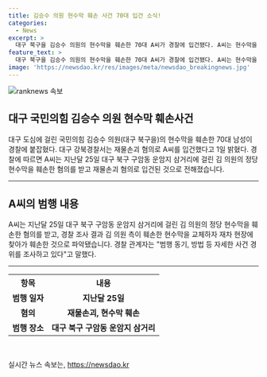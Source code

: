 ```yaml
---
title: 김승수 의원 현수막 훼손 사건 70대 입건 소식!
categories:
  - News
excerpt: >
  대구 북구을 김승수 의원의 현수막을 훼손한 70대 A씨가 경찰에 입건됐다. A씨는 현수막을 교체한 뒤 다시 훼손한 혐의를 받고 있다. 경찰은 동기와 방법을 조사 중이다.
feature_text: >
  대구 북구을 김승수 의원의 현수막을 훼손한 70대 A씨가 경찰에 입건됐다. A씨는 현수막을 교체한 뒤 다시 훼손한 혐의를 받고 있다. 경찰은 동기와 방법을 조사 중이다.
image: 'https://newsdao.kr/res/images/meta/newsdao_breakingnews.jpg'
---
```


<p><img src="https://newsdao.kr/res/images/meta/newsdao_breakingnews.jpg" alt="ranknews 속보" /></p>

<h2 data-ke-size="size26">대구 국민의힘 김승수 의원 현수막 훼손사건</h2>

<p data-ke-size="size16">대구 도심에 걸린 국민의힘 김승수 의원(대구 북구을)의 현수막을 훼손한 70대 남성이 경찰에 붙잡혔다. 대구 강북경찰서는 재물손괴 혐의로 A씨를 입건했다고 1일 밝혔다. 경찰에 따르면 A씨는 지난달 25일 대구 북구 구암동 운암지 삼거리에 걸린 김 의원의 정당 현수막을 훼손한 혐의를 받고 재물손괴 혐의로 입건된 것으로 전해졌습니다.</p>

<hr>

<h2 data-ke-size="size24">A씨의 범행 내용</h2>

<p data-ke-size="size16">A씨는 지난달 25일 대구 북구 구암동 운암지 삼거리에 걸린 김 의원의 정당 현수막을 훼손한 혐의를 받고, 경찰 조사 결과 김 의원 측이 훼손한 현수막을 교체하자 재차 현장에 찾아가 훼손한 것으로 파악됐습니다. 경찰 관계자는 "범행 동기, 방법 등 자세한 사건 경위를 조사하고 있다"고 말했다.</p>

<hr>

<table>
    <tr>
        <th>항목</th>
        <th>내용</th>
    </tr>
    <tr>
        <td style="text-align: center; height: 17px;"><b>범행 일자</b></td>
        <td style="text-align: center; height: 17px;"><b>지난달 25일</b></td>
    </tr>
    <tr>
        <td style="text-align: center; height: 17px;"><b>혐의</b></td>
        <td style="text-align: center; height: 17px;"><b>재물손괴, 현수막 훼손</b></td>
    </tr>
    <tr>
        <td style="text-align: center; height: 17px;"><b>범행 장소</b></td>
        <td style="text-align: center; height: 17px;"><b>대구 북구 구암동 운암지 삼거리</b></td>
    </tr>
</table>

<p data-ke-size="size16">&nbsp;</p>
실시간 뉴스 속보는, <a href="https://newsdao.kr" rel="dofollow">https://newsdao.kr</a>


